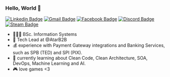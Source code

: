 ### Hello, World 🤖

[![Linkedin Badge](https://img.shields.io/badge/-Linkedin-407294?style=flat-square&logo=Linkedin&logoColor=white&link=https://www.linkedin.com/in/mateus-medeiros-0218b2150/)](https://www.linkedin.com/in/mateus-medeiros-0218b2150/) 
[![Gmail Badge](https://img.shields.io/badge/-Email-B23121?style=flat-square&logo=Gmail&logoColor=white&link=mailto:mathmed25@gmail.com)](mailto:mathmed25@gmail.com)
[![Facebook Badge](https://img.shields.io/badge/-Facebook-3b5998?style=flat-square&logo=Facebook&logoColor=white&link=https://www.facebook.com/mateus.medeiros.142035/)](https://www.facebook.com/mateus.medeiros.142035/)
[![Discord Badge](https://img.shields.io/badge/-Discord-343945?style=flat-square&logo=Discord&logoColor=white)](https://discord.com) 
[![Steam Badge](https://img.shields.io/badge/-Steam-000000?style=flat-square&logo=Steam&logoColor=white&link=https://steamcommunity.com/profiles/76561199426874514/)](https://steamcommunity.com/profiles/76561199426874514/) 


- 👨🏽‍🎓 BSc. Information Systems
- 🔭 Tech Lead at @AtarB2B
- 💰 experience with Payment Gateway integrations and Banking Services, such as SPB (TED) and SPI (PIX).
- 🌱 currently learning about Clean Code, Clean Architecture, SOA, DevOps, Machine Learning and AI.
- 🎮 love games <3
